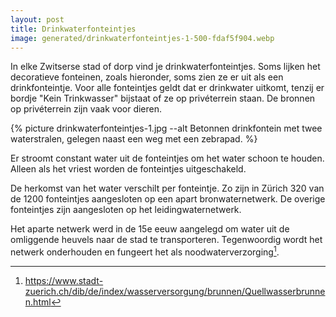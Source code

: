 ```yaml
---
layout: post
title: Drinkwaterfonteintjes
image: generated/drinkwaterfonteintjes-1-500-fdaf5f904.webp
---
```


In elke Zwitserse stad of dorp vind je drinkwaterfonteintjes. Soms lijken het decoratieve fonteinen, zoals hieronder, soms zien ze er uit als een drinkfonteintje. Voor alle fonteintjes geldt dat er drinkwater uitkomt, tenzij er bordje "Kein Trinkwasser" bijstaat of ze op privéterrein staan. De bronnen op privéterrein zijn vaak voor dieren.

{% picture drinkwaterfonteintjes-1.jpg --alt Betonnen drinkfontein met twee waterstralen, gelegen naast een weg met een zebrapad. %}

Er stroomt constant water uit de fonteintjes om het water schoon te houden. Alleen als het vriest worden de fonteintjes uitgeschakeld.

De herkomst van het water verschilt per fonteintje. Zo zijn in Zürich 320 van de 1200 fonteintjes aangesloten op een apart bronwaternetwerk. De overige fonteintjes zijn aangesloten op het leidingwaternetwerk.

Het aparte netwerk werd in de 15e eeuw aangelegd om water uit de omliggende heuvels naar de stad te transporteren. Tegenwoordig wordt het netwerk onderhouden en fungeert het als noodwaterverzorging[^1].

[^1]: <https://www.stadt-zuerich.ch/dib/de/index/wasserversorgung/brunnen/Quellwasserbrunnen.html>
